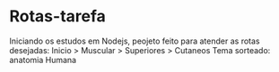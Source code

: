# Rotas-tarefa

Iniciando os estudos em Nodejs, peojeto feito para atender as rotas desejadas: Inicio > Muscular > Superiores > Cutaneos
Tema sorteado: anatomia Humana
